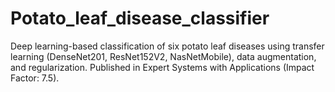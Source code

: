 # Potato_leaf_disease_classifier
Deep learning-based classification of six potato leaf diseases using transfer learning (DenseNet201, ResNet152V2, NasNetMobile), data augmentation, and regularization. Published in Expert Systems with Applications (Impact Factor: 7.5).
